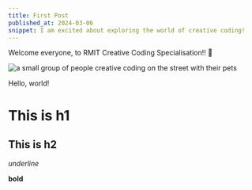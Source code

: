 ```yaml
---
title: First Post
published_at: 2024-03-06
snippet: I am excited about exploring the world of creative coding!
---
```


Welcome everyone, to RMIT Creative Coding Specialisation!! 🚀

![a small group of people creative coding on the street with their pets](/240306_first_post/ccs_pfp.png)

Hello, world!

# This is h1

## This is h2

_underline_

**bold**
